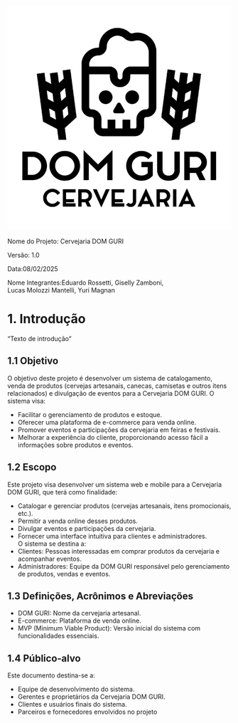 
![Logo empresa](images/logo_empresa.PNG)


Nome do Projeto: Cervejaria DOM GURI

Versão: 1.0

Data:08/02/2025

Nome Integrantes:Eduardo Rossetti, 
Giselly Zamboni, 	 	   
Lucas Molozzi Mantelli, Yuri Magnan


# 1\. Introdução

“Texto de introdução”

## 1\.1 Objetivo

O objetivo deste projeto é desenvolver um sistema de catalogamento, venda de produtos (cervejas artesanais, canecas, camisetas e outros itens relacionados) e divulgação de eventos para a Cervejaria DOM GURI. O sistema visa:  
- Facilitar o gerenciamento de produtos e estoque.  
- Oferecer uma plataforma de e-commerce para venda online.  
- Promover eventos e participações da cervejaria em feiras e festivais.  
- Melhorar a experiência do cliente, proporcionando acesso fácil a informações sobre produtos e eventos.


## 1\.2 Escopo

Este projeto visa desenvolver um sistema web e mobile para a Cervejaria DOM GURI, que terá como finalidade:  
- Catalogar e gerenciar produtos (cervejas artesanais, itens promocionais, etc.).  
- Permitir a venda online desses produtos.  
- Divulgar eventos e participações da cervejaria.  
- Fornecer uma interface intuitiva para clientes e administradores.  
O sistema se destina a:
- Clientes: Pessoas interessadas em comprar produtos da cervejaria e acompanhar eventos.  
- Administradores: Equipe da DOM GURI responsável pelo gerenciamento de produtos, vendas e eventos.  


## 1\.3 Definições, Acrônimos e Abreviações

- DOM GURI: Nome da cervejaria artesanal.  
- E-commerce: Plataforma de venda online.  
- MVP (Minimum Viable Product): Versão inicial do sistema com funcionalidades essenciais.


## 1\.4 Público-alvo

Este documento destina-se a:
- Equipe de desenvolvimento do sistema.
- Gerentes e proprietários da Cervejaria DOM GURI.
- Clientes e usuários finais do sistema.
- Parceiros e fornecedores envolvidos no projeto
